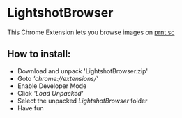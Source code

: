 # LightshotBrowser
This Chrome Extension lets you browse images on <a href="http://www.prnt.sc">prnt.sc</a>

<H2>How to install:</H2>

<ul>
  <li>Download and unpack 'LightshotBrowser.zip'</li>
  <li>Goto <i>'chrome://extensions/'</i></li>
  <li>Enable Developer Mode</li>
  <li>Click <i>'Load Unpacked'</i></li>
  <li>Select the unpacked <i>LightshotBrowser</i> folder</li>
  <li>Have fun</li>
</ul>
  
